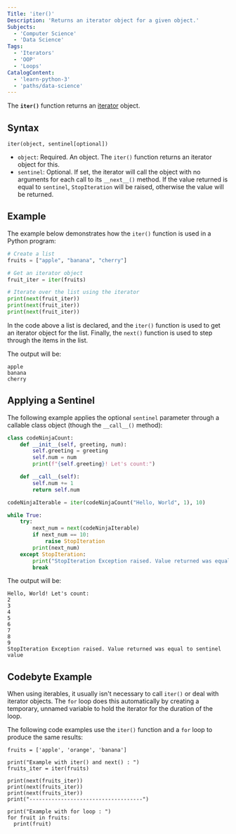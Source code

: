 ```yaml
---
Title: 'iter()'
Description: 'Returns an iterator object for a given object.'
Subjects:
  - 'Computer Science'
  - 'Data Science'
Tags:
  - 'Iterators'
  - 'OOP'
  - 'Loops'
CatalogContent:
  - 'learn-python-3'
  - 'paths/data-science'
---
```


The **`iter()`** function returns an [iterator](https://www.codecademy.com/resources/docs/python/iterators) object.

## Syntax

```pseudo
iter(object, sentinel[optional])
```

- `object`: Required. An object. The `iter()` function returns an iterator object for this.
- `sentinel`: Optional. If set, the iterator will call the object with no arguments for each call to its `__next__()` method. If the value returned is equal to `sentinel`, `StopIteration` will be raised, otherwise the value will be returned.

## Example

The example below demonstrates how the `iter()` function is used in a Python program:

```py
# Create a list
fruits = ["apple", "banana", "cherry"]

# Get an iterator object
fruit_iter = iter(fruits)

# Iterate over the list using the iterator
print(next(fruit_iter))
print(next(fruit_iter))
print(next(fruit_iter))
```

In the code above a list is declared, and the `iter()` function is used to get an iterator object for the list. Finally, the `next()` function is used to step through the items in the list.

The output will be:

```shell
apple
banana
cherry
```

## Applying a Sentinel

The following example applies the optional `sentinel` parameter through a callable class object (though the `__call__()` method):

```py
class codeNinjaCount:
    def __init__(self, greeting, num):
        self.greeting = greeting
        self.num = num
        print(f"{self.greeting}! Let's count:")

    def __call__(self):
        self.num += 1
        return self.num

codeNinjaIterable = iter(codeNinjaCount("Hello, World", 1), 10)

while True:
    try:
        next_num = next(codeNinjaIterable)
        if next_num == 10:
            raise StopIteration
        print(next_num)
    except StopIteration:
        print("StopIteration Exception raised. Value returned was equal to sentinel value")
        break

```

The output will be:

```shell
Hello, World! Let's count:
2
3
4
5
6
7
8
9
StopIteration Exception raised. Value returned was equal to sentinel value
```

## Codebyte Example

When using iterables, it usually isn't necessary to call `iter()` or deal with iterator objects. The `for` loop does this automatically by creating a temporary, unnamed variable to hold the iterator for the duration of the loop.

The following code examples use the `iter()` function and a `for` loop to produce the same results:

```codebyte/python
fruits = ['apple', 'orange', 'banana']

print("Example with iter() and next() : ")
fruits_iter = iter(fruits)

print(next(fruits_iter))
print(next(fruits_iter))
print(next(fruits_iter))
print("------------------------------------")

print("Example with for loop : ")
for fruit in fruits:
  print(fruit)
```
